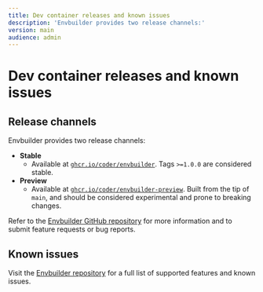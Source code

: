 ```yaml
---
title: Dev container releases and known issues
description: 'Envbuilder provides two release channels:'
version: main
audience: admin
---
```

# Dev container releases and known issues

## Release channels

Envbuilder provides two release channels:

- **Stable**
  - Available at
    [`ghcr.io/coder/envbuilder`](https://github.com/coder/envbuilder/pkgs/container/envbuilder).
    Tags `>=1.0.0` are considered stable.
- **Preview**
  - Available at
    [`ghcr.io/coder/envbuilder-preview`](https://github.com/coder/envbuilder/pkgs/container/envbuilder-preview).
    Built from the tip of `main`, and should be considered experimental and
    prone to breaking changes.

Refer to the
[Envbuilder GitHub repository](https://github.com/coder/envbuilder/) for more
information and to submit feature requests or bug reports.

## Known issues

Visit the
[Envbuilder repository](https://github.com/coder/envbuilder/blob/main/docs/devcontainer-spec-support)
for a full list of supported features and known issues.
